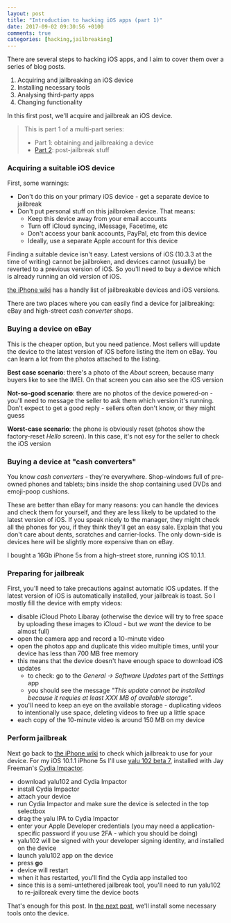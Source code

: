 ```yaml
---
layout: post
title: "Introduction to hacking iOS apps (part 1)"
date: 2017-09-02 09:30:56 +0100
comments: true
categories: [hacking,jailbreaking]
---
```


There are several steps to hacking iOS apps, and I aim to cover them over a series of blog posts.

1. Acquiring and jailbreaking an iOS device
2. Installing necessary tools
3. Analysing third-party apps
4. Changing functionality

In this first post, we'll acquire and jailbreak an iOS device.

<!-- more -->

> This is part 1 of a multi-part series:
> 
> * Part 1: obtaining and jailbreaking a device
> * [Part 2][part2]: post-jailbreak stuff

### Acquiring a suitable iOS device
First, some warnings:

* Don't do this on your primary iOS device - get a separate device to jailbreak
* Don't put personal stuff on this jailbroken device. That means:
  * Keep this device away from your email accounts
  * Turn off iCloud syncing, iMessage, Facetime, etc
  * Don't access your bank accounts, PayPal, etc from this device
  * Ideally, use a separate Apple account for this device

Finding a suitable device isn't easy. Latest versions of iOS (10.3.3 at the time of writing) cannot be jailbroken, and devices cannot (usually) be reverted to a previous version of iOS. So you'll need to buy a device which is already running an old version of iOS.

[the iPhone wiki][iPhoneWiki] has a handly list of jailbreakable devices and iOS versions.

There are two places where you can easily find a device for jailbreaking: eBay and high-street _cash converter_ shops.

### Buying a device on eBay
This is the cheaper option, but you need patience. Most sellers will update the device to the latest version of iOS before listing the item on eBay. You can learn a lot from the photos attached to the listing.

**Best case scenario**: there's a photo of the _About_ screen, because many buyers like to see the IMEI. On that screen you can also see the iOS version

**Not-so-good scenario**: there are no photos of the device powered-on - you'll need to message the seller to ask them which version it's running. Don't expect to get a good reply - sellers often don't know, or they might guess

**Worst-case scenario**: the phone is obviously reset (photos show the factory-reset _Hello_ screen). In this case, it's not esy for the seller to check the iOS version

### Buying a device at "cash converters"
You know _cash converters_ - they're everywhere. Shop-windows full of pre-owned phones and tablets; bins inside the shop containing used DVDs and emoji-poop cushions.

These are better than eBay for many reasons: you can handle the devices and check them for yourself, and they are less likely to be updated to the latest version of iOS. If you speak nicely to the manager, they might check all the phones for you, if they think they'll get an easy sale. Explain that you don't care about dents, scratches and carrier-locks. The only down-side is devices here will be slightly more expensive than on eBay.

I bought a 16Gb iPhone 5s from a high-street store, running iOS 10.1.1.

### Preparing for jailbreak

First, you'll need to take precautions against automatic iOS updates. If the latest version of iOS is automatically installed, your jailbreak is toast. So I mostly fill the device with empty videos:

* disable iCloud Photo Libaray (otherwise the device will try to free space by uploading these images to iCloud - but _we want_ the device to be almost full)
* open the camera app and record a 10-minute video
* open the photos app and duplicate this video multiple times, until your device has less than 700 MB free memory
* this means that the device doesn't have enough space to download iOS updates
  * to check: go to the _General -> Software Updates_ part of the _Settings_ app
  * you should see the message _"This update cannot be installed because it requies at least XXX MB of available storage"_.
* you'll need to keep an eye on the available storage - duplicating videos to intentionally use space, deleting videos to free up a little space
* each copy of the 10-minute video is around 150 MB on my device

### Perform jailbreak

Next go back to [the iPhone wiki][iPhoneWiki] to check which jailbreak to use for your device. For my iOS 10.1.1 iPhone 5s I'll use [yalu 102 beta 7][yalu102], installed with Jay Freeman's [Cydia Impactor][CydiaImpactor].

* download yalu102 and Cydia Impactor
* install Cydia Impactor
* attach your device
* run Cydia Impactor and make sure the device is selected in the top selectbox
* drag the yalu IPA to Cydia Impactor
* enter your Apple Developer credentials (you may need a application-specific password if you use 2FA - which you should be doing)
* yalu102 will be signed with your developer signing identity, and installed on the device
* launch yalu102 app on the device
* press **go**
* device will restart
* when it has restarted, you'll find the Cydia app installed too
* since this is a semi-untethered jailbreak tool, you'll need to run yalu102 to re-jailbreak every time the device boots

That's enough for this post. In [the next post][part2], we'll install some necessary tools onto the device.



[part2]: /blog/2017/09/02/introduction-to-hacking-ios-apps-part-2/
[iPhoneWiki]: https://www.theiphonewiki.com/wiki/Jailbreak "the iPhone wiki"
[yalu102]: https://yalu.qwertyoruiop.com "yalu102 beta 7"
[CydiaImpactor]: http://www.cydiaimpactor.com "Cydia Impactor"

